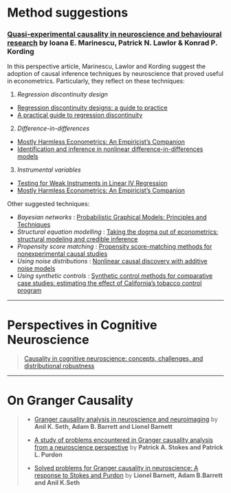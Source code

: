 # Method suggestions

### [Quasi-experimental causality in neuroscience and behavioural research](https://www.nature.com/articles/s41562-018-0466-5) by **Ioana E. Marinescu, Patrick N. Lawlor & Konrad P. Kording**

In this perspective article, Marinescu, Lawlor and Kording suggest the adoption of causal inference techniques by neuroscience that proved useful in econometrics. Particularly, they reflect on these techniques:

1. _Regression discontinuity design_
* [Regression discontinuity designs: a guide to practice](https://www.sciencedirect.com/science/article/pii/S0304407607001091?casa_token=RElBf9DR82gAAAAA:Nzhc3c9K0-VNw9UW8AFKNsUusGDLYk27RAQwa5_R-JHD-TA0oahlgJ9bdMuV8cRqPQ45I3CG7g)
* [A practical guide to regression discontinuity](https://www.mdrc.org/publication/practical-guide-regression-discontinuity)

2. _Difference-in-differences_
* [Mostly Harmless Econometrics: An Empiricist’s Companion](https://1lib.in/book/904920/4505a2)
* [Identification and inference in nonlinear difference-in-differences models](https://www.nber.org/system/files/working_papers/t0280/t0280.pdf)

3. _Instrumental variables_
* [Testing for Weak Instruments in Linear IV Regression](https://www.nber.org/system/files/working_papers/t0284/t0284.pdf)
* [Mostly Harmless Econometrics: An Empiricist’s Companion](https://1lib.in/book/904920/4505a2)

Other suggested techniques:
* _Bayesian networks_ : [Probabilistic Graphical Models: Principles and Techniques](https://1lib.in/book/1317364/b03608)
* _Structural equation modelling_ : [Taking the dogma out of econometrics: structural modeling and credible inference](https://www.aeaweb.org/articles?id=10.1257/jep.24.2.69)
* _Propensity score matching_ : [Propensity score-matching methods for nonexperimental causal studies](https://www.nber.org/system/files/working_papers/w6829/w6829.pdf)
* _Using noise distributions_ : [Nonlinear causal discovery with additive noise models](https://papers.nips.cc/paper/2008/file/f7664060cc52bc6f3d620bcedc94a4b6-Paper.pdf)
* _Using synthetic controls_ : [Synthetic control methods for comparative case studies: estimating the effect of California’s tobacco control program](https://www.nber.org/system/files/working_papers/w12831/w12831.pdf)

* * *

# Perspectives in Cognitive Neuroscience

> [Causality in cognitive neuroscience: concepts, challenges, and distributional robustness]()

* * *

# On Granger Causality

> * [Granger causality analysis in neuroscience and neuroimaging](https://www.jneurosci.org/content/35/8/3293?utm_source=TrendMD&utm_medium=cpc&utm_campaign=JNeurosci_TrendMD_1) by **Anil K. Seth, Adam B. Barrett and Lionel Barnett**
>
> * [A study of problems encountered in Granger causality analysis from a neuroscience perspective](https://www.pnas.org/content/114/34/E7063?etoc=) by **Patrick A. Stokes and Patrick L. Purdon**
>
> * [Solved problems for Granger causality in neuroscience: A response to Stokes and Purdon](https://www.sciencedirect.com/science/article/pii/S1053811918304932?casa_token=jG1OVWoDfN0AAAAA:LYdojtFljrDLLVVE_mVsyIOzTyA5X5TDlYDwTeFY9Yx_qGTQ7-VXqmzMHh6FO1F4uFztHOG9vQ) by **Lionel Barnett, Adam B.Barrett and Anil K.Seth**

